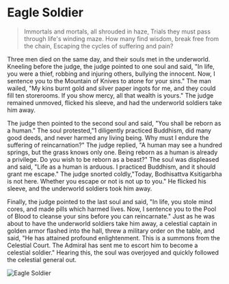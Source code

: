 # Eagle Soldier

> Immortals and mortals, all shrouded in haze,
> Trials they must pass through life's winding maze.
> How many find wisdom, break free from the chain,
> Escaping the cycles of suffering and pain?

Three men died on the same day, and their souls met in the underworld.
Kneeling before the judge, the judge pointed to one soul and said, "In life,
you were a thief, robbing and injuring others, bullying the innocent. Now,
I sentence you to the Mountain of Knives to atone for your sins." The man
wailed, "My kins burnt gold and silver paper ingots for me, and they could
fill ten storerooms. If you show mercy, all that wealth is yours." The judge
remained unmoved, flicked his sleeve, and had the underworld soldiers
take him away.

The judge then pointed to the second soul and said, "You shall be reborn
as a human." The soul protested,"1 diligently practiced Buddhism, did
many good deeds, and never harmed any living being. Why must I endure
the suffering of reincarnation?" The judge replied, "A human may see a
hundred springs, but the grass knows only one. Being reborn as a human is
already a privilege. Do you wish to be reborn as a beast?" The soul was
displeased and said, "Life as a human is arduous. I practiced Buddhism,
and it should grant me escape." The judge snorted coldly,"Today,
Bodhisattva Ksitigarbha is not here. Whether you escape or not is not up
to you." He flicked his sleeve, and the underworld soldiers took him away.

Finally, the judge pointed to the last soul and said, "In life, you stole mind
cores, and made pills which harmed lives. Now, I sentence you to the Pool
of Blood to cleanse your sins before you can reincarnate." Just as he was
about to have the underworld soldiers take him away, a celestial captain in
golden armor flashed into the hall, threw a military order on the table, and
said, "He has attained profound enlightenment. This is a summons from
the Celestial Court. The Admiral has sent me to escort him to become a
celestial soldier." Hearing this, the soul was overjoyed and quickly
followed the celestial general out.

![Eagle Soldier](/image-20240827221042505.png)